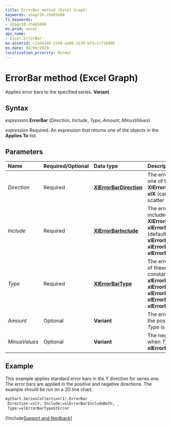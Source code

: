 ```yaml
---
title: ErrorBar method (Excel Graph)
keywords: vbagr10.chm65688
f1_keywords:
- vbagr10.chm65688
ms.prod: excel
api_name:
- Excel.ErrorBar
ms.assetid: c2ada146-1549-aa88-2a39-bf1cccf1008b
ms.date: 04/09/2019
localization_priority: Normal
---
```



# ErrorBar method (Excel Graph)

Applies error bars to the specified series. **Variant**.

## Syntax

_expression_.**ErrorBar** (_Direction_, _Include_, _Type_, _Amount_, _MinusValues_)

_expression_ Required. An expression that returns one of the objects in the **Applies To** list.

## Parameters

|Name|Required/Optional|Data type|Description|
|:---|:----------------|:--------|:----------|
|_Direction_ | Required |**[XlErrorBarDirection](excel.xlerrorbardirection.md)** |The error bar direction. Can be one of these **XlErrorBarDirection** constants: **xlX** (can only be used with scatter charts) or **xlY** (default). |
|_Include_ |Required | **[XlErrorBarInclude](excel.xlerrorbarinclude.md)**|The error bar parts to be included. Can be one of these **XlErrorBarInclude** constants: **xlErrorBarIncludeBoth** (default), **xlErrorBarIncludeMinusValues**, **xlErrorBarIncludeNone**, or **xlErrorBarIncludePlusValues**. |
|_Type_ |Required |**[XlErrorBarType](excel.xlerrorbartype.md)**|The error bar type. Can be one of these **XlErrorBarType** constants: **xlErrorBarTypeCustom**, **xlErrorBarTypeFixedValue**, **xlErrorBarTypePercent**, **xlErrorBarTypeStDev**, or **xlErrorBarTypeStError**.|
|_Amount_ |Optional |**Variant**|The error amount. Used for only the positive error amount when _Type_ is **xlErrorBarTypeCustom**.|
|_MinusValues_ |Optional |**Variant**|The negative error amount when _Type_ is **xlErrorBarTypeCustom**.|

## Example

This example applies standard error bars in the Y direction for series one. The error bars are applied in the positive and negative directions. The example should be run on a 2D line chart.

```vb
myChart.SeriesCollection(1).ErrorBar _ 
 Direction:=xlY, Include:=xlErrorBarIncludeBoth, _ 
 Type:=xlErrorBarTypeStError
```


[!include[Support and feedback](~/includes/feedback-boilerplate.md)]